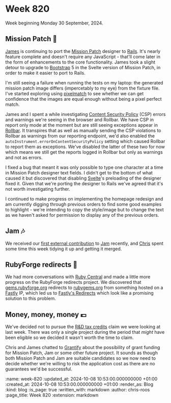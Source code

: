 Week 820
========

Week beginning Monday 30 September, 2024.

## Mission Patch &#128640;

[James][james-mead] is continuing to port the [Mission Patch][mission-patch] designer to [Rails][ruby-on-rails]. It's nearly feature complete and doesn't require any JavaScript - that'll come later in the form of enhancements to the core functionality. James took a slight detour to upgrade to [Bootstrap][bootstrap] 5 in the Svelte version of Mission Patch, in order to make it easier to port to Rails.

I'm still seeing a failure when running the tests on my laptop: the generated mission patch image differs (impercetably to my eye) from the fixture file. I've started exploring using [pixelmatch][pixelmatch] to see whether we can get confidence that the images are equal enough without being a pixel perfect match.

James and I spent a while investigating [Content Security Policy][csp] (CSP) errors and warnings we're seeing in the browser and Rollbar. We have CSP in report only mode at the moment but are still seeing exceptions appear in [Rollbar][rollbar]. It transpires that as well as manually sending the CSP violations to Rollbar as warnings from our reporting endpoint, we'd also enabled the `autoInstrument.errorOnContentSecurityPolicy` setting which caused Rollbar to report them as exceptions. We've disabled the latter of these two for now which means we still get the reports logged in Rollbar but only as warnings and not as errors.

I fixed a bug that meant it was only possible to type one character at a time in Mission Patch designer text fields. I didn't get to the bottom of what caused it but discovered that disabling [Svelte][sveltekit]'s preloading of the designer fixed it. Given that we're porting the designer to Rails we've agreed that it's not worth investigating further.

I continued to make progress on implementing the homepage redesign and am currently digging through previous orders to find some good examples to highlight - we're intending to copy the style/image but to change the text as we haven't asked for permission to display any of the previous orders.

## Jam &#127926;

We received our [first external contribution][jam-pr-222] to [Jam][jam] recently, and [Chris][chris-lowis] spent some time this week tidying it up and getting it merged.

## RubyForge redirects &#128279;

We had more conversations with [Ruby Central][ruby-central] and made a little more progress on the RubyForge redirects project. We discovered that [gems.rubyforge.org][] redirects to [rubygems.org] from something hosted on a [Fastly][fastly] IP, which led us to [Fastly's Redirects][fastly-redirects] which look like a promising solution to this problem.

## Money, money, money &#128183;

We've decided not to pursue the [R&D tax credits][r-and-d-tax-relief] claim we were looking at last week. There was only a single project during the period that _might_ have been eligible so we decided it wasn't worth the time to claim.

Chris and James chatted to [Grantify][grantify] about the possibility of grant funding for Mission Patch, Jam or some other future project. It sounds as though both Mission Patch and Jam are suitable candidates so we now need to decide whether we're willing to risk the application cost as there are no guarantees we'd be successful.

[bootstrap]: https://getbootstrap.com/
[chris-lowis]: /chris-lowis
[csp]: https://en.wikipedia.org/wiki/Content_Security_Policy
[fastly]: https://www.fastly.com/
[fastly-redirects]: https://www.fastly.com/documentation/solutions/tutorials/redirects/
[gems.rubyforge.org]: http://gems.rubyforge.org
[grantify]: https://www.grantify.io/
[jam]: https://jam.coop/
[jam-pr-222]: https://github.com/freerange/jam-coop/pull/222
[james-mead]: /james-mead
[mission-patch]: https://mission-patch.com/
[pixelmatch]: https://github.com/mapbox/pixelmatch
[r-and-d-tax-relief]: https://www.gov.uk/government/collections/research-and-development-rd-tax-relief
[rollbar]: https://rollbar.com
[ruby-central]: https://rubycentral.org/
[ruby-on-rails]: https://rubyonrails.org/
[rubyforge]: https://en.wikipedia.org/wiki/RubyForge
[rubygems.org]: https://rubygems.org/
[sveltekit]: https://kit.svelte.dev/

:name: week-820
:updated_at: 2024-10-08 10:53:00.000000000 +01:00
:created_at: 2024-10-08 10:53:00.000000000 +01:00
:render_as: Blog
:kind: blog
:is_page: true
:written_with: markdown
:author: chris-roos
:page_title: Week 820
:extension: markdown
